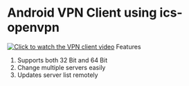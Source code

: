 # Android VPN Client using ics-openvpn
[![Click to watch the VPN client video](https://img.youtube.com/vi/1ms4mxEw378/0.jpg)](https://www.youtube.com/watch?v=1ms4mxEw378 "Click to watch the VPN client video")
Features
1. Supports both 32 Bit and 64 Bit
2. Change multiple servers easily
3. Updates server list remotely
